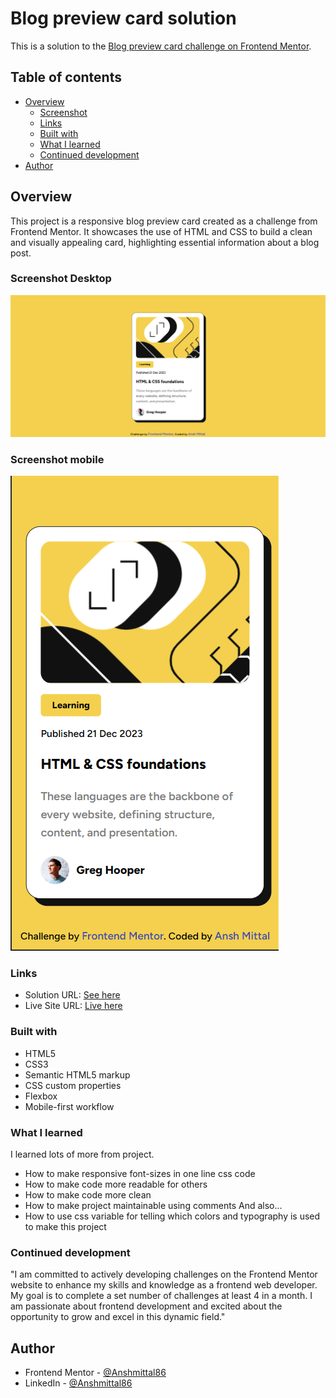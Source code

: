 # Blog preview card solution

This is a solution to the [Blog preview card challenge on Frontend Mentor](https://www.frontendmentor.io/challenges/blog-preview-card-ckPaj01IcS).

## Table of contents

- [Overview](#overview)
  - [Screenshot](#screenshot)
  - [Links](#links)
  - [Built with](#built-with)
  - [What I learned](#what-i-learned)
  - [Continued development](#continued-development)
- [Author](#author)

## Overview

This project is a responsive blog preview card created as a challenge from Frontend Mentor. It showcases the use of HTML and CSS to build a clean and visually appealing card, highlighting essential information about a blog post.

### Screenshot Desktop

![](./screenshots/desktop-screenshot.png)

### Screenshot mobile

![](./screenshots/mobile-screenshot.png)

### Links

- Solution URL: [See here](https://your-solution-url.com)
- Live Site URL: [Live here](https://your-live-site-url.com)

### Built with

- HTML5
- CSS3
- Semantic HTML5 markup
- CSS custom properties
- Flexbox
- Mobile-first workflow

### What I learned

I learned lots of more from project.

- How to make responsive font-sizes in one line css code
- How to make code more readable for others
- How to make code more clean
- How to make project maintainable using comments
  And also...
- How to use css variable for telling which colors and typography is used to make this project

### Continued development

"I am committed to actively developing challenges on the Frontend Mentor website to enhance my skills and knowledge as a frontend web developer. My goal is to complete a set number of challenges at least 4 in a month. I am passionate about frontend development and excited about the opportunity to grow and excel in this dynamic field."

## Author

- Frontend Mentor - [@Anshmittal86](https://www.frontendmentor.io/profile/Anshmittal86)
- LinkedIn - [@Anshmittal86](https://www.linkedin.com/in/anshmittal86)
